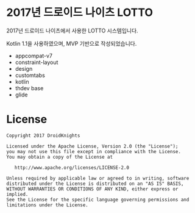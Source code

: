# 2017년 드로이드 나이츠 LOTTO

2017년 드로이드 나이츠에서 사용한 LOTTO 시스템입니다.

Kotlin 1.1을 사용하였으며, MVP 기반으로 작성되었습니다.

- appcompat-v7
- constraint-layout
- design
- customtabs
- kotlin
- thdev base
- glide


# License

```
Copyright 2017 DroidKnights

Licensed under the Apache License, Version 2.0 (the "License");
you may not use this file except in compliance with the License.
You may obtain a copy of the License at

   http://www.apache.org/licenses/LICENSE-2.0

Unless required by applicable law or agreed to in writing, software
distributed under the License is distributed on an "AS IS" BASIS,
WITHOUT WARRANTIES OR CONDITIONS OF ANY KIND, either express or implied.
See the License for the specific language governing permissions and
limitations under the License.
```